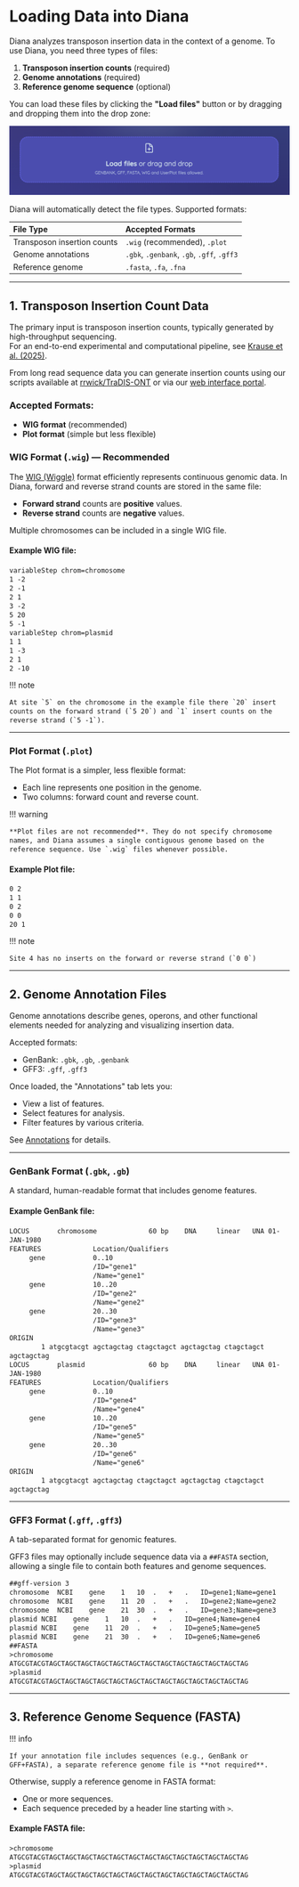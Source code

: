 # Loading Data into Diana

Diana analyzes transposon insertion data in the context of a genome. To use Diana, you need three types of files:

1. **Transposon insertion counts** (required)
2. **Genome annotations** (required)
3. **Reference genome sequence** (optional)

You can load these files by clicking the **"Load files"** button or by dragging and dropping them into the drop zone:

![](./images/dropzone.png)

Diana will automatically detect the file types. Supported formats:

| File Type                   | Accepted Formats                           |
| :-------------------------- | :----------------------------------------- |
| Transposon insertion counts | `.wig` (recommended), `.plot`              |
| Genome annotations          | `.gbk`, `.genbank`, `.gb`, `.gff`, `.gff3` |
| Reference genome            | `.fasta`, `.fa`, `.fna`                    |

---

## 1. Transposon Insertion Count Data

The primary input is transposon insertion counts, typically generated by high-throughput sequencing.  
For an end-to-end experimental and computational pipeline, see [Krause et al. (2025)](https://journals.asm.org/doi/10.1128/spectrum.00628-25).

From long read sequence data you can generate insertion counts using our scripts available at [rrwick/TraDIS-ONT](https://github.com/rrwick/TraDIS-ONT) or via our [web interface portal](https://portal.cpg.unimelb.edu.au/tools/TraDIS-ONT).

### Accepted Formats:

- **WIG format** (recommended)
- **Plot format** (simple but less flexible)

### WIG Format (`.wig`) — Recommended

The [WIG (Wiggle)](https://asia.ensembl.org/info/website/upload/wig.html) format efficiently represents continuous genomic data. In Diana, forward and reverse strand counts are stored in the same file:

- **Forward strand** counts are **positive** values.
- **Reverse strand** counts are **negative** values.

Multiple chromosomes can be included in a single WIG file.

#### Example WIG file:

```
variableStep chrom=chromosome
1 -2
2 -1
2 1
3 -2
5 20
5 -1
variableStep chrom=plasmid
1 1
1 -3
2 1
2 -10
```

!!! note

    At site `5` on the chromosome in the example file there `20` insert counts on the forward strand (`5 20`) and `1` insert counts on the reverse strand (`5 -1`).
   

---

### Plot Format (`.plot`)

The Plot format is a simpler, less flexible format:

- Each line represents one position in the genome.
- Two columns: forward count and reverse count.

!!! warning

    **Plot files are not recommended**. They do not specify chromosome names, and Diana assumes a single contiguous genome based on the reference sequence. Use `.wig` files whenever possible.

#### Example Plot file:

```
0 2
1 1
0 2
0 0
20 1
```

!!! note

    Site 4 has no inserts on the forward or reverse strand (`0 0`)

---

## 2. Genome Annotation Files

Genome annotations describe genes, operons, and other functional elements needed for analyzing and visualizing insertion data.

Accepted formats:

- GenBank: `.gbk`, `.gb`, `.genbank`
- GFF3: `.gff`, `.gff3`

Once loaded, the "Annotations" tab lets you:

- View a list of features.
- Select features for analysis.
- Filter features by various criteria.

See [Annotations](/docs/annotations/) for details.

---

### GenBank Format (`.gbk`, `.gb`)

A standard, human-readable format that includes genome features.

#### Example GenBank file:

```
LOCUS       chromosome             60 bp    DNA     linear   UNA 01-JAN-1980
FEATURES             Location/Qualifiers
     gene            0..10
                     /ID="gene1"
                     /Name="gene1"
     gene            10..20
                     /ID="gene2"
                     /Name="gene2"
     gene            20..30
                     /ID="gene3"
                     /Name="gene3"
ORIGIN
        1 atgcgtacgt agctagctag ctagctagct agctagctag ctagctagct agctagctag
LOCUS       plasmid                60 bp    DNA     linear   UNA 01-JAN-1980
FEATURES             Location/Qualifiers
     gene            0..10
                     /ID="gene4"
                     /Name="gene4"
     gene            10..20
                     /ID="gene5"
                     /Name="gene5"
     gene            20..30
                     /ID="gene6"
                     /Name="gene6"
ORIGIN
        1 atgcgtacgt agctagctag ctagctagct agctagctag ctagctagct agctagctag
```

---

### GFF3 Format (`.gff`, `.gff3`)

A tab-separated format for genomic features.

GFF3 files may optionally include sequence data via a `##FASTA` section, allowing a single file to contain both features and genome sequences.

```
##gff-version 3
chromosome	NCBI	gene	1	10	.	+	.	ID=gene1;Name=gene1
chromosome	NCBI	gene	11	20	.	+	.	ID=gene2;Name=gene2
chromosome	NCBI	gene	21	30	.	+	.	ID=gene3;Name=gene3
plasmid	NCBI	gene	1	10	.	+	.	ID=gene4;Name=gene4
plasmid	NCBI	gene	11	20	.	+	.	ID=gene5;Name=gene5
plasmid	NCBI	gene	21	30	.	+	.	ID=gene6;Name=gene6
##FASTA
>chromosome
ATGCGTACGTAGCTAGCTAGCTAGCTAGCTAGCTAGCTAGCTAGCTAGCTAGCTAGCTAG
>plasmid
ATGCGTACGTAGCTAGCTAGCTAGCTAGCTAGCTAGCTAGCTAGCTAGCTAGCTAGCTAG
```

---

## 3. Reference Genome Sequence (FASTA)

!!! info

    If your annotation file includes sequences (e.g., GenBank or GFF+FASTA), a separate reference genome file is **not required**.

Otherwise, supply a reference genome in FASTA format:

- One or more sequences.
- Each sequence preceded by a header line starting with `>`.

#### Example FASTA file:

```
>chromosome
ATGCGTACGTAGCTAGCTAGCTAGCTAGCTAGCTAGCTAGCTAGCTAGCTAGCTAGCTAG
>plasmid
ATGCGTACGTAGCTAGCTAGCTAGCTAGCTAGCTAGCTAGCTAGCTAGCTAGCTAGCTAG
```
